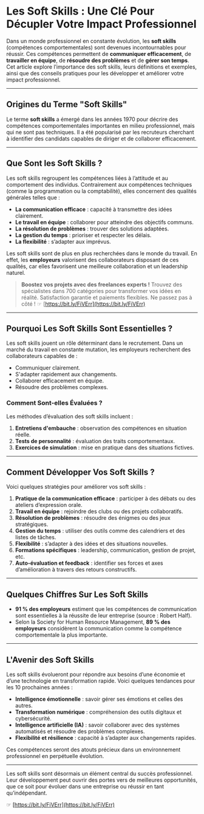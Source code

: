 # Les Soft Skills : Une Clé Pour Décupler Votre Impact Professionnel

Dans un monde professionnel en constante évolution, les **soft skills** (compétences comportementales) sont devenues incontournables pour réussir. Ces compétences permettent de **communiquer efficacement**, de **travailler en équipe**, de **résoudre des problèmes** et de **gérer son temps**. Cet article explore l’importance des soft skills, leurs définitions et exemples, ainsi que des conseils pratiques pour les développer et améliorer votre impact professionnel.

---

## Origines du Terme "Soft Skills"

Le terme **soft skills** a émergé dans les années 1970 pour décrire des compétences comportementales importantes en milieu professionnel, mais qui ne sont pas techniques. Il a été popularisé par les recruteurs cherchant à identifier des candidats capables de diriger et de collaborer efficacement.

---

## Que Sont les Soft Skills ?

Les soft skills regroupent les compétences liées à l’attitude et au comportement des individus. Contrairement aux compétences techniques (comme la programmation ou la comptabilité), elles concernent des qualités générales telles que :

- **La communication efficace** : capacité à transmettre des idées clairement.
- **Le travail en équipe** : collaborer pour atteindre des objectifs communs.
- **La résolution de problèmes** : trouver des solutions adaptées.
- **La gestion du temps** : prioriser et respecter les délais.
- **La flexibilité** : s’adapter aux imprévus.

Les soft skills sont de plus en plus recherchées dans le monde du travail. En effet, les **employeurs** valorisent des collaborateurs disposant de ces qualités, car elles favorisent une meilleure collaboration et un leadership naturel.

> **Boostez vos projets avec des freelances experts !** Trouvez des spécialistes dans 700 catégories pour transformer vos idées en réalité. Satisfaction garantie et paiements flexibles. Ne passez pas à côté ! ☞ [https://bit.ly/FiVErr](https://bit.ly/FiVErr)

---

## Pourquoi Les Soft Skills Sont Essentielles ?

Les soft skills jouent un rôle déterminant dans le recrutement. Dans un marché du travail en constante mutation, les employeurs recherchent des collaborateurs capables de :

- Communiquer clairement.
- S'adapter rapidement aux changements.
- Collaborer efficacement en équipe.
- Résoudre des problèmes complexes.

### Comment Sont-elles Évaluées ?

Les méthodes d’évaluation des soft skills incluent :

1. **Entretiens d'embauche** : observation des compétences en situation réelle.
2. **Tests de personnalité** : évaluation des traits comportementaux.
3. **Exercices de simulation** : mise en pratique dans des situations fictives.

---

## Comment Développer Vos Soft Skills ?

Voici quelques stratégies pour améliorer vos soft skills :

1. **Pratique de la communication efficace** : participer à des débats ou des ateliers d’expression orale.
2. **Travail en équipe** : rejoindre des clubs ou des projets collaboratifs.
3. **Résolution de problèmes** : résoudre des énigmes ou des jeux stratégiques.
4. **Gestion du temps** : utiliser des outils comme des calendriers et des listes de tâches.
5. **Flexibilité** : s’adapter à des idées et des situations nouvelles.
6. **Formations spécifiques** : leadership, communication, gestion de projet, etc.
7. **Auto-évaluation et feedback** : identifier ses forces et axes d’amélioration à travers des retours constructifs.

---

## Quelques Chiffres Sur Les Soft Skills

- **91 % des employeurs** estiment que les compétences de communication sont essentielles à la réussite de leur entreprise (source : Robert Half).  
- Selon la Society for Human Resource Management, **89 % des employeurs** considèrent la communication comme la compétence comportementale la plus importante.

---

## L'Avenir des Soft Skills

Les soft skills évolueront pour répondre aux besoins d’une économie et d’une technologie en transformation rapide. Voici quelques tendances pour les 10 prochaines années :

- **Intelligence émotionnelle** : savoir gérer ses émotions et celles des autres.
- **Transformation numérique** : compréhension des outils digitaux et cybersécurité.
- **Intelligence artificielle (IA)** : savoir collaborer avec des systèmes automatisés et résoudre des problèmes complexes.
- **Flexibilité et résilience** : capacité à s’adapter aux changements rapides.

Ces compétences seront des atouts précieux dans un environnement professionnel en perpétuelle évolution.

---

Les soft skills sont désormais un élément central du succès professionnel. Leur développement peut ouvrir des portes vers de meilleures opportunités, que ce soit pour évoluer dans une entreprise ou réussir en tant qu’indépendant.

☞ [https://bit.ly/FiVErr](https://bit.ly/FiVErr)
